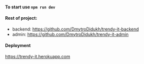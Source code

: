 #### To start use `npm run dev`

#### Rest of project:
- backend: https://github.com/DmytroDidukh/trendy-it-backend
- admin: https://github.com/DmytroDidukh/trendy-it-admin

#### Deployment
https://trendy-it.herokuapp.com
